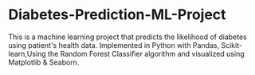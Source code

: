 # Diabetes-Prediction-ML-Project
This is a machine learning project that predicts the likelihood of diabetes using patient's health data. Implemented in Python with Pandas, Scikit-learn,Using the Random Forest Classifier algorithm and visualized using Matplotlib &amp; Seaborn.
